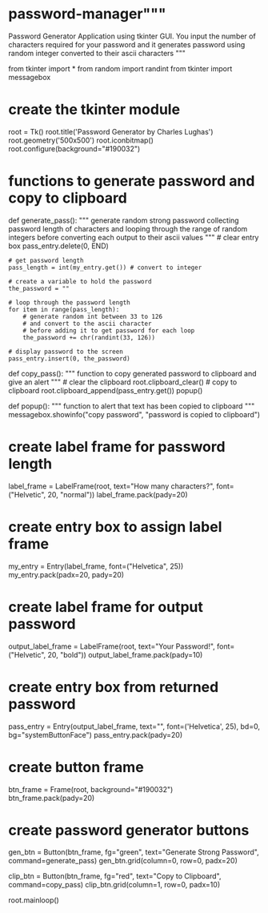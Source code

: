 # password-manager"""
Password Generator Application
using tkinter GUI.
You input the number of characters
required for your password and it generates
password using random integer converted to their ascii characters
"""

from tkinter import *
from random import randint
from tkinter import messagebox


# create the tkinter module
root = Tk()
root.title('Password Generator by Charles Lughas')
root.geometry('500x500')
root.iconbitmap()
root.configure(background="#190032")


# functions to generate password and copy to clipboard
def generate_pass():
    """
    generate random strong password
    collecting password length of characters
    and looping through the range of random integers before
    converting each output to their ascii values
    """
    # clear entry box
    pass_entry.delete(0, END)

    # get password length
    pass_length = int(my_entry.get()) # convert to integer

    # create a variable to hold the password
    the_password = ""

    # loop through the password length
    for item in range(pass_length):
        # generate random int between 33 to 126
        # and convert to the ascii character
        # before adding it to get password for each loop
        the_password += chr(randint(33, 126))

    # display password to the screen
    pass_entry.insert(0, the_password)


def copy_pass():
    """
    function to copy generated password
    to clipboard and give an alert
    """
    # clear the clipboard
    root.clipboard_clear()
    # copy to clipboard
    root.clipboard_append(pass_entry.get())
    popup()
    
    
def popup():
    """
    function to alert that text has
    been copied to clipboard
    """
    messagebox.showinfo("copy password", "password is copied to clipboard")



# create label frame for password length
label_frame = LabelFrame(root, text="How many characters?", font=("Helvetic", 20, "normal"))
label_frame.pack(pady=20)

# create entry box to assign label frame
my_entry = Entry(label_frame, font=("Helvetica", 25))
my_entry.pack(padx=20, pady=20)

# create label frame for output password
output_label_frame = LabelFrame(root, text="Your Password!", font=("Helvetic", 20, "bold"))
output_label_frame.pack(pady=10)

# create entry box from returned password
pass_entry = Entry(output_label_frame, text="", font=('Helvetica', 25), bd=0, bg="systemButtonFace")
pass_entry.pack(pady=20)

# create button frame
btn_frame = Frame(root, background="#190032")
btn_frame.pack(pady=20)

# create password generator buttons
gen_btn = Button(btn_frame, fg="green", text="Generate Strong Password", command=generate_pass)
gen_btn.grid(column=0, row=0, padx=20)

clip_btn = Button(btn_frame, fg="red", text="Copy to Clipboard", command=copy_pass)
clip_btn.grid(column=1, row=0, padx=10)




root.mainloop()
